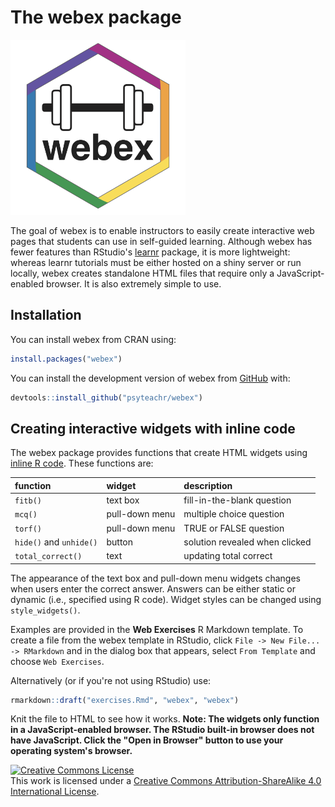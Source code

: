 
<!-- README.md is generated from README.Rmd. Please edit that file -->
<link href="inst/reports/default/webex.css" rel="stylesheet" />

The webex package
=================

<img src="https://raw.githubusercontent.com/PsyTeachR/misc/master/img/webex.001.png" width="280px" />

The goal of webex is to enable instructors to easily create interactive web pages that students can use in self-guided learning. Although webex has fewer features than RStudio's [learnr](https://rstudio.github.io/learnr/) package, it is more lightweight: whereas learnr tutorials must be either hosted on a shiny server or run locally, webex creates standalone HTML files that require only a JavaScript-enabled browser. It is also extremely simple to use.

Installation
------------

You can install webex from CRAN using:

``` r
install.packages("webex")
```

You can install the development version of webex from [GitHub](https://github.com/PsyTeachR/webex) with:

``` r
devtools::install_github("psyteachr/webex")
```

Creating interactive widgets with inline code
---------------------------------------------

The webex package provides functions that create HTML widgets using [inline R code](https://github.com/rstudio/cheatsheets/raw/master/rmarkdown-2.0.pdf). These functions are:

| function                | widget         | description                    |
|:------------------------|:---------------|:-------------------------------|
| `fitb()`                | text box       | fill-in-the-blank question     |
| `mcq()`                 | pull-down menu | multiple choice question       |
| `torf()`                | pull-down menu | TRUE or FALSE question         |
| `hide()` and `unhide()` | button         | solution revealed when clicked |
| `total_correct()`       | text           | updating total correct         |

The appearance of the text box and pull-down menu widgets changes when users enter the correct answer. Answers can be either static or dynamic (i.e., specified using R code). Widget styles can be changed using `style_widgets()`.

Examples are provided in the **Web Exercises** R Markdown template. To create a file from the webex template in RStudio, click `File -> New File... -> RMarkdown` and in the dialog box that appears, select `From Template` and choose `Web Exercises`.

Alternatively (or if you're not using RStudio) use:

``` r
rmarkdown::draft("exercises.Rmd", "webex", "webex")
```

Knit the file to HTML to see how it works. **Note: The widgets only function in a JavaScript-enabled browser. The RStudio built-in browser does not have JavaScript. Click the "Open in Browser" button to use your operating system's browser.**

<a rel="license" href="http://creativecommons.org/licenses/by-sa/4.0/"><img alt="Creative Commons License" style="border-width:0" src="https://i.creativecommons.org/l/by-sa/4.0/88x31.png" /></a><br />This work is licensed under a <a rel="license" href="http://creativecommons.org/licenses/by-sa/4.0/">Creative Commons Attribution-ShareAlike 4.0 International License</a>.
